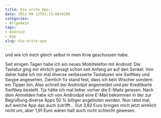 ```yaml
---
title: Die erste App...
date: 2012-09-12T01:13:00+0100
categories:
- Allgemein
tags:
- Android
- App
slug: die-erste-app
---
```

und wie ich mich gleich selbst in mein Knie geschossen habe.

Seit einigen Tagen habe ich ein neues Mobiltelefon mit Android. Die Tastatur ging mir ehrlich gesagt schon seit Anfang an auf den Senkel. Von daher habe ich mir mal diverse verbesserte Tastaturen wie Swiftkey und Swype angesehen. Ziemlich fix stand fest, dass ich kein Wischer sondern ein Tipper bin. Also schnell bei Androitpit angemeldet und per Kreditkarte Swiftkey bestellt. Tja hätte ich mal lieber vorher die E-Mails gelesen. Nach dem Anmelden habe ich von Androidpit eine E-Mail bekommen in der zur Begrüßung diverse Apps 50 % billiger angeboten werden. Nun ratet mal, auf welche App das auch zutrifft... Gut 3,82 Euro bringen mich jetzt wirklich nicht um, aber 1,91 Euro wären halt auch nicht schlecht gewesen.